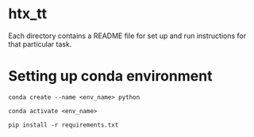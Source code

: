 # htx_tt

Each directory contains a README file for set up and run instructions for that particular task.

# Setting up conda environment
`conda create --name <env_name> python`

`conda activate <env_name>`

`pip install -r requirements.txt`
